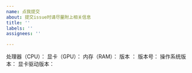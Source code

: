 ```yaml
---
name: 点我提交
about: 提交issue时请尽量附上相关信息
title: ''
labels: ''
assignees: ''

---
```


处理器（CPU）：
显卡（GPU）：
内存（RAM）：
版本	：
版本号：
操作系统版本：
显卡驱动版本：

